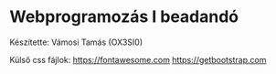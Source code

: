 # Webprogramozás I beadandó
Készítette: Vámosi Tamás (OX3SI0)

Külső css fájlok: 
https://fontawesome.com
https://getbootstrap.com
